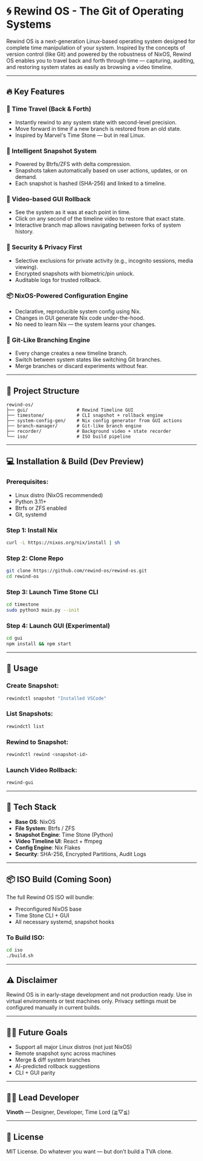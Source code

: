 # 🌀 Rewind OS - The Git of Operating Systems

Rewind OS is a next-generation Linux-based operating system designed for complete time manipulation of your system. Inspired by the concepts of version control (like Git) and powered by the robustness of NixOS, Rewind OS enables you to travel back and forth through time — capturing, auditing, and restoring system states as easily as browsing a video timeline.

---

## 🔥 Key Features

### 🔁 Time Travel (Back & Forth)

* Instantly rewind to any system state with second-level precision.
* Move forward in time if a new branch is restored from an old state.
* Inspired by Marvel's Time Stone — but in real Linux.

### 🧠 Intelligent Snapshot System

* Powered by Btrfs/ZFS with delta compression.
* Snapshots taken automatically based on user actions, updates, or on demand.
* Each snapshot is hashed (SHA-256) and linked to a timeline.

### 📼 Video-based GUI Rollback

* See the system as it was at each point in time.
* Click on any second of the timeline video to restore that exact state.
* Interactive branch map allows navigating between forks of system history.

### 🔐 Security & Privacy First

* Selective exclusions for private activity (e.g., incognito sessions, media viewing).
* Encrypted snapshots with biometric/pin unlock.
* Auditable logs for trusted rollback.

### 📦 NixOS-Powered Configuration Engine

* Declarative, reproducible system config using Nix.
* Changes in GUI generate Nix code under-the-hood.
* No need to learn Nix — the system learns your changes.

### 🧬 Git-Like Branching Engine

* Every change creates a new timeline branch.
* Switch between system states like switching Git branches.
* Merge branches or discard experiments without fear.

---

## 📁 Project Structure

```
rewind-os/
├── gui/                  # Rewind Timeline GUI
├── timestone/            # CLI snapshot + rollback engine
├── system-config-gen/    # Nix config generator from GUI actions
├── branch-manager/       # Git-like branch engine
├── recorder/             # Background video + state recorder
└── iso/                  # ISO build pipeline
```

---

## 💻 Installation & Build (Dev Preview)

### Prerequisites:

* Linux distro (NixOS recommended)
* Python 3.11+
* Btrfs or ZFS enabled
* Git, systemd

### Step 1: Install Nix

```bash
curl -L https://nixos.org/nix/install | sh
```

### Step 2: Clone Repo

```bash
git clone https://github.com/rewind-os/rewind-os.git
cd rewind-os
```

### Step 3: Launch Time Stone CLI

```bash
cd timestone
sudo python3 main.py --init
```

### Step 4: Launch GUI (Experimental)

```bash
cd gui
npm install && npm start
```

---

## 🔧 Usage

### Create Snapshot:

```bash
rewindctl snapshot "Installed VSCode"
```

### List Snapshots:

```bash
rewindctl list
```

### Rewind to Snapshot:

```bash
rewindctl rewind <snapshot-id>
```

### Launch Video Rollback:

```bash
rewind-gui
```

---

## 🧪 Tech Stack

* **Base OS**: NixOS
* **File System**: Btrfs / ZFS
* **Snapshot Engine**: Time Stone (Python)
* **Video Timeline UI**: React + ffmpeg
* **Config Engine**: Nix Flakes
* **Security**: SHA-256, Encrypted Partitions, Audit Logs

---

## 📦 ISO Build (Coming Soon)

The full Rewind OS ISO will bundle:

* Preconfigured NixOS base
* Time Stone CLI + GUI
* All necessary systemd, snapshot hooks

### To Build ISO:

```bash
cd iso
./build.sh
```

---

## ⚠️ Disclaimer

Rewind OS is in early-stage development and not production ready. Use in virtual environments or test machines only. Privacy settings must be configured manually in current builds.

---

## 🧙‍♂️ Future Goals

* Support all major Linux distros (not just NixOS)
* Remote snapshot sync across machines
* Merge & diff system branches
* AI-predicted rollback suggestions
* CLI + GUI parity

---

## 🧑‍💻 Lead Developer

**Vinoth** — Designer, Developer, Time Lord (≧▽≦)

---

## 📜 License

MIT License. Do whatever you want — but don’t build a TVA clone.
